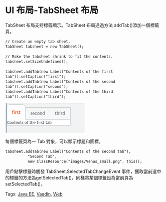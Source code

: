 # UI 布局-TabSheet 布局

TabSheet 布局支持標籤顯示。TabSheet 布局通過方法 addTab()添加一個標籤頁。

```
// Create an empty tab sheet.
TabSheet tabsheet = new TabSheet();
 
// Make the tabsheet shrink to fit the contents.
tabsheet.setSizeUndefined();

tabsheet.addTab(new Label("Contents of the first tab")).setCaption("first");
tabsheet.addTab(new Label("Contents of the second tab")).setCaption("second");
tabsheet.addTab(new Label("Contents of the third tab")).setCaption("third");
```

![](images/86.png)

每個標籤頁為一 Tab 對象，可以顯示標題和圖標。

```
tabsheet.addTab(new Label("Contents of the second tab"),
          "Second Tab",
          new ClassResource("images/Venus_small.png", this));
```

用戶點擊標籤時觸發 TabSheet.SelectedTabChangeEvent 事件，獲取當前選中的標籤的方法為getSelectedTab()，同樣將某個標籤設為當前頁為 setSelectedTab()。

Tags: [Java EE](http://www.imobilebbs.com/wordpress/archives/tag/java-ee), [Vaadin](http://www.imobilebbs.com/wordpress/archives/tag/vaadin), [Web](http://www.imobilebbs.com/wordpress/archives/tag/web)